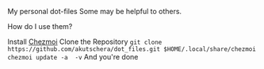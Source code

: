 My personal dot-files
Some may be helpful to others.

How do I use them?

Install [Chezmoi](https://www.chezmoi.io)
Clone the Repository
`git clone https://github.com/akutschera/dot_files.git $HOME/.local/share/chezmoi`
`chezmoi update -a  -v`
And you're done


